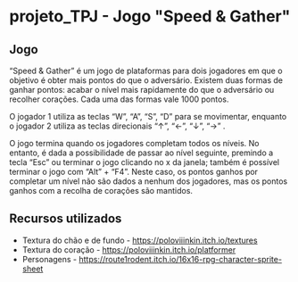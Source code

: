 # projeto_TPJ - Jogo "Speed & Gather"

## Jogo
“Speed & Gather” é um jogo de plataformas para dois jogadores em que o objetivo é obter mais pontos do que o adversário. Existem duas formas de ganhar pontos: acabar o nível mais rapidamente do que o adversário ou recolher corações. Cada uma das formas vale 1000 pontos.

O jogador 1 utiliza as teclas “W”, “A”, “S”, “D” para se movimentar, enquanto o jogador 2 utiliza as teclas direcionais “↑”, “←”, “↓”, “→” .

O jogo termina quando os jogadores completam todos os níveis. No entanto, é dada a possibilidade de passar ao nível seguinte, premindo a tecla “Esc” ou terminar o jogo clicando no x da janela; também é possível terminar o jogo com “Alt” + “F4”. Neste caso, os pontos ganhos por completar um nível não são dados a nenhum dos jogadores, mas os pontos ganhos com a recolha de corações são mantidos.


## Recursos utilizados

* Textura do chão e de fundo - https://poloviiinkin.itch.io/textures
* Textura do coração - https://poloviiinkin.itch.io/platformer
* Personagens - https://route1rodent.itch.io/16x16-rpg-character-sprite-sheet
